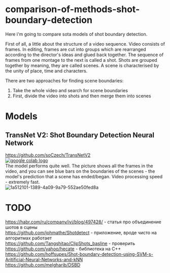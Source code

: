 # comparison-of-methods-shot-boundary-detection

Here i'm going to compare sota models of shot boundary detection.   

First of all, a little about the structure of a video sequence. Video consists of frames. In editing, frames are cut into groups which are rearranged according to the director's ideas and glued back together. The sequence of frames from one montage to the next is called a shot. Shots are grouped together by meaning, they are called scenes. A scene is characterised by the unity of place, time and characters.  

There are two approaches for finding scene boundaries:  
1) Take the whole video and search for scene boundaries  
2) First, divide the video into shots and then merge them into scenes  


# Models
## TransNet V2: Shot Boundary Detection Neural Network

https://github.com/soCzech/TransNetV2  
 <a href="https://colab.research.google.com/drive/1Zaip4cc1FzplanXoviUxN5Zbu4CaoiX5?authuser=1#scrollTo=LHPLHWirC4mQ"><img src="https://colab.research.google.com/assets/colab-badge.svg" alt="google colab logo"></a>  
   The model performs quite well. The picture shows all the frames in the video, and you can see blue bars on the boundaries of the scenes - the model's prediction that a scene has ended/began. Video processing speed - extremely fast.  
 ![1a512101-1389-4a09-9a79-552ae50fed8a](https://user-images.githubusercontent.com/52531828/175001668-7e23894e-c16b-4d6f-8e3e-41d803d444f0.png)
 
 
 
 # TODO  
 
 https://habr.com/ru/company/ivi/blog/497428/ -                                                        статья про объединение шотов в сцены    
 https://github.com/johmathe/Shotdetect -                                                              приложение, вроде чисто на алгоритмах работает  
 https://github.com/Tangshitao/ClipShots_basline -                                                     проверить  
 https://github.com/yahoo/hecate -                                                                     библиотека на C++  
 https://github.com/hoffsupes/Shot-boundary-detection-using-SVM-s-Aritificial-Neural-Networks-and-kNN  
 https://github.com/melgharib/DSBD

 
 

